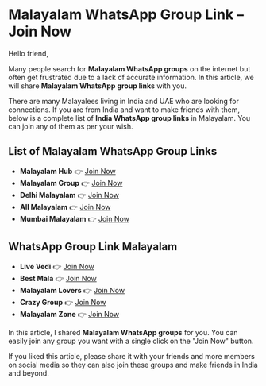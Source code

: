 # Malayalam WhatsApp Group Link – Join Now  

Hello friend,  

Many people search for **Malayalam WhatsApp groups** on the internet but often get frustrated due to a lack of accurate information. In this article, we will share **Malayalam WhatsApp group links** with you.  

There are many Malayalees living in India and UAE who are looking for connections. If you are from India and want to make friends with them, below is a complete list of **India WhatsApp group links** in Malayalam. You can join any of them as per your wish.  

## List of Malayalam WhatsApp Group Links  

- **Malayalam Hub** 👉 [Join Now](https://tazagame.site)  
- **Malayalam Group** 👉 [Join Now](https://tazagame.site/active-punjabi-girl-whatsapp-group-link-join-now/)  
- **Delhi Malayalam** 👉 [Join Now](https://tazagame.site/philippines-girl-whatsapp-group-link/)  
- **All Malayalam** 👉 [Join Now](https://tazagame.site/foreign-girl-whatsapp-group-link-join-now/)  
- **Mumbai Malayalam** 👉 [Join Now](https://tazagame.site/uae-jobs-whatsapp-group/)  

## WhatsApp Group Link Malayalam
- **Live Vedi** 👉 [Join Now](https://tazagame.site/foreign-girl-whatsapp-group-link-join-now/)  
- **Best Mala** 👉 [Join Now](https://tazagame.site/active-punjabi-girl-whatsapp-group-link-join-now/)  
- **Malayalam Lovers** 👉 [Join Now](https://tazagame.site/)  
- **Crazy Group** 👉 [Join Now](https://chat.whatsapp.com/invite/JokH8errdLtACY7lM0qenU)  
- **Malayalam Zone** 👉 [Join Now](https://tazagame.site/philippines-girl-whatsapp-group-link/)  

In this article, I shared **Malayalam WhatsApp groups** for you. You can easily join any group you want with a single click on the "Join Now" button.  

If you liked this article, please share it with your friends and more members on social media so they can also join these groups and make friends in India and beyond.  
